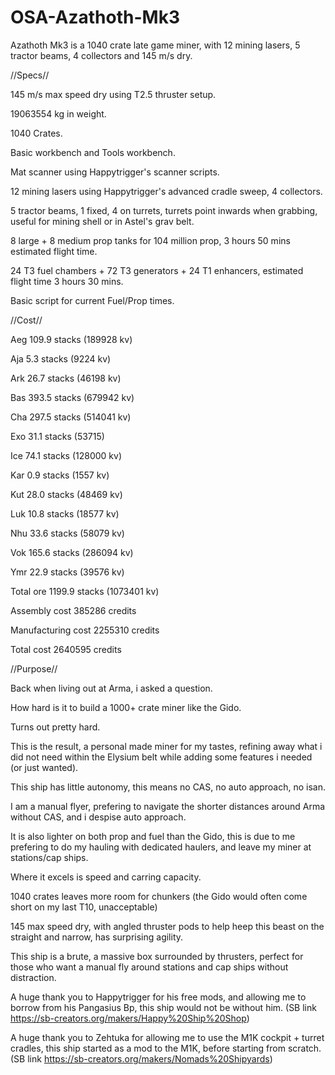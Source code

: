# OSA-Azathoth-Mk3
Azathoth Mk3 is a 1040 crate late game miner, with 12 mining lasers, 5 tractor beams, 4 collectors and 145 m/s dry.


//Specs//


145 m/s max speed dry using T2.5 thruster setup.

19063554 kg in weight.

1040 Crates.

Basic workbench and Tools workbench.

Mat scanner using Happytrigger's scanner scripts.

12 mining lasers using Happytrigger's advanced cradle sweep, 4 collectors.

5 tractor beams, 1 fixed, 4 on turrets, turrets point inwards when grabbing, useful for mining shell or in Astel's grav belt.

8 large + 8 medium prop tanks for 104 million prop, 3 hours 50 mins estimated flight time.

24 T3 fuel chambers + 72 T3 generators + 24 T1 enhancers, estimated flight time 3 hours 30 mins.

Basic script for current Fuel/Prop times.

//Cost//


Aeg 109.9 stacks (189928 kv)

Aja 5.3 stacks (9224 kv)

Ark 26.7 stacks (46198 kv)

Bas 393.5 stacks (679942 kv)

Cha 297.5 stacks (514041 kv)

Exo 31.1 stacks (53715)

Ice 74.1 stacks (128000 kv)

Kar 0.9 stacks (1557 kv)

Kut 28.0 stacks (48469 kv)

Luk 10.8 stacks (18577 kv)

Nhu 33.6 stacks (58079 kv)

Vok 165.6 stacks (286094 kv)

Ymr 22.9 stacks (39576 kv)

Total ore 1199.9 stacks (1073401 kv)

Assembly cost 385286 credits

Manufacturing cost 2255310 credits

Total cost 2640595 credits

//Purpose//


Back when living out at Arma, i asked a question.

How hard is it to build a 1000+ crate miner like the Gido.

Turns out pretty hard.

This is the result, a personal made miner for my tastes, refining away what i did not need within the Elysium belt while adding some features i needed (or just wanted).

This ship has little autonomy, this means no CAS, no auto approach, no isan.

I am a manual flyer, prefering to navigate the shorter distances around Arma without CAS, and i despise auto approach.

It is also lighter on both prop and fuel than the Gido, this is due to me prefering to do my hauling with dedicated haulers, and leave my miner at stations/cap ships.

Where it excels is speed and carring capacity.

1040 crates leaves more room for chunkers (the Gido would often come short on my last T10, unacceptable)

145 max speed dry, with angled thruster pods to help heep this beast on the straight and narrow, has surprising agility.

This ship is a brute, a massive box surrounded by thrusters, perfect for those who want a manual fly around stations and cap ships without distraction.


A huge thank you to Happytrigger for his free mods, and allowing me to borrow from his Pangasius Bp, this ship would not be without him.
(SB link https://sb-creators.org/makers/Happy%20Ship%20Shop)

A huge thank you to Zehtuka for allowing me to use the M1K cockpit + turret cradles, this ship started as a mod to the M1K, before starting from scratch.
(SB link https://sb-creators.org/makers/Nomads%20Shipyards)
